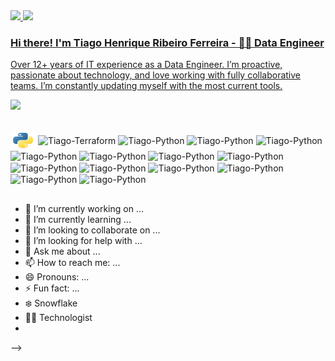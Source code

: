<div>
 <a href="https://beacons.ai/usaferreiratiago">
 <img height="180em" src="https://github-readme-stats.vercel.app/api?username=usaferreiratiago&show_icons=true&theme=dark&include_all_commits-true&count_private=true"/>
 <img height="180em" src="https://github-readme-stats.vercel.app/api/top-langs/?username=usaferreiratiago&layout-compact&langs_count-16&theme=dark"/>
</div>


### Hi there! I'm Tiago Henrique Ribeiro Ferreira - 🧑‍💻 Data Engineer
Over 12+ years of IT experience as a Data Engineer. I’m proactive, passionate about technology, and love working with fully collaborative teams. I’m constantly updating myself with the most current tools.

<div> 
 
  <a href="https://www.linkedin.com/in/tiagohrferreira" target="_blank"><img src="https://img.shields.io/badge/-LinkedIn-%230077B5?style=for-the-badge&logo=linkedin&logoColor=dark" target="_blank"></a> 
  
</div> 

<div style="display: inline_block"><br>

  <img align="center" alt="Tiago-Python" height="30" width="40" src="https://raw.githubusercontent.com/devicons/devicon/master/icons/python/python-original.svg">
  <img align="center" alt="Tiago-Terraform" height="30" width="40" src="https://cdn.jsdelivr.net/gh/devicons/devicon@latest/icons/terraform/terraform-original.svg">
  <img align="center" alt="Tiago-Python" height="30" width="40" src="https://cdn.jsdelivr.net/gh/devicons/devicon@latest/icons/azuresqldatabase/azuresqldatabase-original.svg" />

<img align="center" alt="Tiago-Python" height="30" width="40" src="https://cdn.jsdelivr.net/gh/devicons/devicon@latest/icons/microsoftsqlserver/microsoftsqlserver-original-wordmark.svg" />

<img align="center" alt="Tiago-Python" height="30" width="40" src="https://cdn.jsdelivr.net/gh/devicons/devicon@latest/icons/mysql/mysql-original-wordmark.svg" />

<img align="center" alt="Tiago-Python" height="30" width="40" src="https://cdn.jsdelivr.net/gh/devicons/devicon@latest/icons/postgresql/postgresql-original-wordmark.svg" />

<img align="center" alt="Tiago-Python" height="30" width="40" src="https://cdn.jsdelivr.net/gh/devicons/devicon@latest/icons/mongodb/mongodb-original-wordmark.svg" />

<img align="center" alt="Tiago-Python" height="30" width="40" src="https://cdn.jsdelivr.net/gh/devicons/devicon@latest/icons/apachespark/apachespark-original-wordmark.svg" />

<img align="center" alt="Tiago-Python" height="30" width="40" src="https://cdn.jsdelivr.net/gh/devicons/devicon@latest/icons/pandas/pandas-original-wordmark.svg" />

<img align="center" alt="Tiago-Python" height="30" width="40" src="https://cdn.jsdelivr.net/gh/devicons/devicon@latest/icons/matplotlib/matplotlib-original-wordmark.svg" />

<img align="center" alt="Tiago-Python" height="30" width="40" src="https://cdn.jsdelivr.net/gh/devicons/devicon@latest/icons/pytorch/pytorch-original-wordmark.svg" />

<img align="center" alt="Tiago-Python" height="30" width="40" src="https://cdn.jsdelivr.net/gh/devicons/devicon@latest/icons/tensorflow/tensorflow-original-wordmark.svg" />

<img align="center" alt="Tiago-Python" height="30" width="40" src="https://cdn.jsdelivr.net/gh/devicons/devicon@latest/icons/jupyter/jupyter-original-wordmark.svg" />

<img align="center" alt="Tiago-Python" height="30" width="40" src="https://cdn.jsdelivr.net/gh/devicons/devicon@latest/icons/docker/docker-original-wordmark.svg" />

<img align="center" alt="Tiago-Python" height="30" width="40" src="https://cdn.jsdelivr.net/gh/devicons/devicon@latest/icons/kubernetes/kubernetes-original-wordmark.svg" />

  
          
  
  
</div>
  
  ##


- 🔭 I’m currently working on ...
- 🌱 I’m currently learning ...
- 👯 I’m looking to collaborate on ...
- 🤔 I’m looking for help with ...
- 💬 Ask me about ...
- 📫 How to reach me: ...
- 😄 Pronouns: ...
- ⚡ Fun fact: ...
- ❄️ Snowflake
- 🧑‍💻 Technologist
- 
-->


